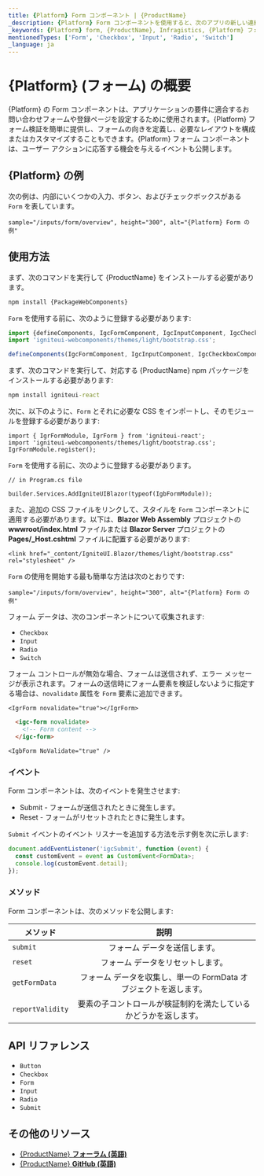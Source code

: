 ```yaml
---
title: {Platform} Form コンポーネント | {ProductName}
_description: {Platform} Form コンポーネントを使用すると、次のアプリの新しい連絡フォームまたは登録ページをすばやく簡単に作成できます。詳細については、こちらをご覧ください。
_keywords: {Platform} form, {ProductName}, Infragistics, {Platform} フォーム, インフラジスティックス
mentionedTypes: ['Form', 'Checkbox', 'Input', 'Radio', 'Switch']
_language: ja
---
```


# {Platform} (フォーム) の概要

{Platform} の Form コンポーネントは、アプリケーションの要件に適合するお問い合わせフォームや登録ページを設定するために使用されます。{Platform} フォーム検証を簡単に提供し、フォームの向きを定義し、必要なレイアウトを構成またはカスタマイズすることもできます。{Platform} フォーム コンポーネントは、ユーザー アクションに応答する機会を与えるイベントも公開します。

## {Platform} の例

次の例は、内部にいくつかの入力、ボタン、およびチェックボックスがある `Form` を表しています。

`sample="/inputs/form/overview", height="300", alt="{Platform} Form の例"`



## 使用方法

<!-- WebComponents -->
まず、次のコマンドを実行して {ProductName} をインストールする必要があります。

```cmd
npm install {PackageWebComponents}
```

`Form` を使用する前に、次のように登録する必要があります:

```ts
import {defineComponents, IgcFormComponent, IgcInputComponent, IgcCheckboxComponent, IgcButtonComponent } from 'igniteui-webcomponents';
import 'igniteui-webcomponents/themes/light/bootstrap.css';

defineComponents(IgcFormComponent, IgcInputComponent, IgcCheckboxComponent, IgcButtonComponent);
```
<!-- end: WebComponents -->

<!-- React -->
まず、次のコマンドを実行して、対応する {ProductName} npm パッケージをインストールする必要があります:

```cmd
npm install igniteui-react
```

次に、以下のように、`Form` とそれに必要な CSS をインポートし、そのモジュールを登録する必要があります:

```tsx
import { IgrFormModule, IgrForm } from 'igniteui-react';
import 'igniteui-webcomponents/themes/light/bootstrap.css';
IgrFormModule.register();
```
<!-- end: React -->

<!-- Blazor -->
`Form` を使用する前に、次のように登録する必要があります。


```razor
// in Program.cs file

builder.Services.AddIgniteUIBlazor(typeof(IgbFormModule));
```

また、追加の CSS ファイルをリンクして、スタイルを `Form` コンポーネントに適用する必要があります。以下は、**Blazor Web Assembly** プロジェクトの **wwwroot/index.html** ファイルまたは **Blazor Server** プロジェクトの **Pages/_Host.cshtml** ファイルに配置する必要があります:

```razor
<link href="_content/IgniteUI.Blazor/themes/light/bootstrap.css" rel="stylesheet" />
```
<!-- end: Blazor -->

`Form` の使用を開始する最も簡単な方法は次のとおりです:

`sample="/inputs/form/overview", height="300", alt="{Platform} Form の例"`



フォーム データは、次のコンポーネントについて収集されます:
- `Checkbox`
- `Input`
- `Radio`
- `Switch`

フォーム コントロールが無効な場合、フォームは送信されず、エラー メッセージが表示されます。フォームの送信時にフォーム要素を検証しないように指定する場合は、`novalidate` 属性を `Form` 要素に追加できます。

```tsx
<IgrForm novalidate="true"></IgrForm>
```

```html
  <igc-form novalidate>
    <!-- Form content -->
  </igc-form>
```

```razor
<IgbForm NoValidate="true" />
```

### イベント

Form コンポーネントは、次のイベントを発生させます:
- Submit - フォームが送信されたときに発生します。
- Reset - フォームがリセットされたときに発生します。

`Submit` イベントのイベント リスナーを追加する方法を示す例を次に示します:

```ts
document.addEventListener('igcSubmit', function (event) {
  const customEvent = event as CustomEvent<FormData>;
  console.log(customEvent.detail);
});
```

### メソッド

Form コンポーネントは、次のメソッドを公開します:

| メソッド			| 説明     			|
| ------------- 	|:-------------:			|
|`submit`|フォーム データを送信します。|
|`reset`|フォーム データをリセットします。|
|`getFormData`|フォーム データを収集し、単一の FormData オブジェクトを返します。|
|`reportValidity`|要素の子コントロールが検証制約を満たしているかどうかを返します。|

<div class="divider"></div>


## API リファレンス

 - `Button`
 - `Checkbox`
 - `Form`
 - `Input`
 - `Radio`
 - `Submit`


## その他のリソース

* [{ProductName} **フォーラム (英語)**]({ForumsLink})
* [{ProductName} **GitHub (英語)**]({GithubLink})